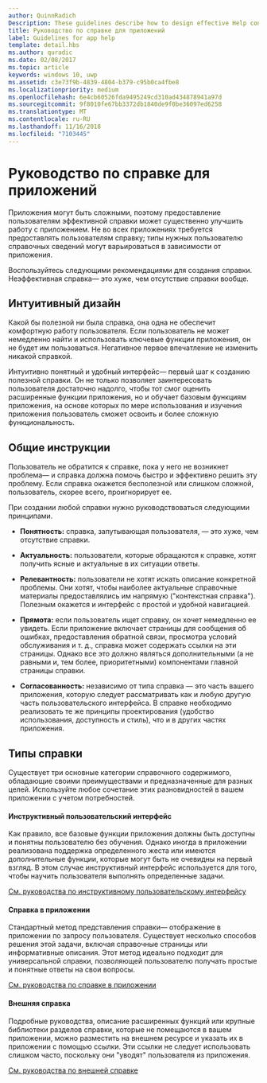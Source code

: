 ```yaml
---
author: QuinnRadich
Description: These guidelines describe how to design effective Help content for your app.
title: Руководство по справке для приложений
label: Guidelines for app help
template: detail.hbs
ms.author: quradic
ms.date: 02/08/2017
ms.topic: article
keywords: windows 10, uwp
ms.assetid: c3e73f9b-4839-4804-b379-c95b0ca4fbe8
ms.localizationpriority: medium
ms.openlocfilehash: 6e4cb60526fda9495249cd310ad434878941a97d
ms.sourcegitcommit: 9f8010fe67bb3372db1840de9f0be36097ed6258
ms.translationtype: MT
ms.contentlocale: ru-RU
ms.lasthandoff: 11/16/2018
ms.locfileid: "7103445"
---
```

# <a name="guidelines-for-app-help"></a>Руководство по справке для приложений



Приложения могут быть сложными, поэтому предоставление пользователям эффективной справки может существенно улучшить работу с приложением. Не во всех приложениях требуется предоставлять пользователям справку; типы нужных пользователю справочных сведений могут варьироваться в зависимости от приложения.

Воспользуйтесь следующими рекомендациями для создания справки. Неэффективная справка— это хуже, чем отсутствие справки вообще.

## <a name="intuitive-design"></a>Интуитивный дизайн

Какой бы полезной ни была справка, она одна не обеспечит комфортную работу пользователя. Если пользователь не может немедленно найти и использовать ключевые функции приложения, он не будет им пользоваться. Негативное первое впечатление не изменить никакой справкой.

Интуитивно понятный и удобный интерфейс— первый шаг к созданию полезной справки. Он не только позволяет заинтересовать пользователя достаточно надолго, чтобы тот смог оценить расширенные функции приложения, но и обучает базовым функциям приложения, на основе которых по мере использования и изучения приложения пользователь сможет освоить и более сложную функциональность.

## <a name="general-instructions"></a>Общие инструкции

Пользователь не обратится к справке, пока у него не возникнет проблема— и справка должна помочь быстро и эффективно решить эту проблему. Если справка окажется бесполезной или слишком сложной, пользователь, скорее всего, проигнорирует ее.

При создании любой справки нужно руководствоваться следующими принципами.

-   **Понятность:** справка, запутывающая пользователя, — это хуже, чем отсутствие справки.

-   **Актуальность:** пользователи, которые обращаются к справке, хотят получить ясные и актуальные в их ситуации ответы.

-   **Релевантность:** пользователи не хотят искать описание конкретной проблемы. Они хотят, чтобы наиболее актуальные справочные материалы предоставлялись им напрямую ("контекстная справка"). Полезным окажется и интерфейс с простой и удобной навигацией.

-   **Прямота:** если пользователь ищет справку, он хочет немедленно ее увидеть. Если приложение включает страницы для сообщения об ошибках, предоставления обратной связи, просмотра условий обслуживания и т. д., справка может содержать ссылки на эти страницы. Однако все это должно являться дополнительными (а не равными и, тем более, приоритетными) компонентами главной страницы справки.

-   **Согласованность:** независимо от типа справка — это часть вашего приложения, которую следует рассматривать как и любую другую часть пользовательского интерфейса. В справке необходимо реализовать те же принципы проектирования (удобство использования, доступность и стиль), что и в других частях приложения.

## <a name="types-of-help"></a>Типы справки

Существует три основные категории справочного содержимого, обладающие своими преимуществами и предназначенные для разных целей. Используйте любое сочетание этих разновидностей в вашем приложении с учетом потребностей.

#### <a name="instructional-ui"></a>Инструктивный пользовательский интерфейс

Как правило, все базовые функции приложения должны быть доступны и понятны пользователю без обучения. Однако иногда в приложении реализована поддержка определенного жеста или имеются дополнительные функции, которые могут быть не очевидны на первый взгляд. В этом случае инструктивный интерфейс используется для того, чтобы научить пользователя выполнять определенные задачи.

[См. руководства по инструктивному пользовательскому интерфейсу](instructional-ui.md)

#### <a name="in-app-help"></a>Справка в приложении

Стандартный метод представления справки— отображение в приложении по запросу пользователя. Существует несколько способов решения этой задачи, включая справочные страницы или информативные описания. Этот метод идеально подходит для универсальной справки, позволяющей пользователю получать простые и понятные ответы на свои вопросы.

[См. руководства по справке в приложении](in-app-help.md)

#### <a name="external-help"></a>Внешняя справка

Подробные руководства, описание расширенных функций или крупные библиотеки разделов справки, которые не помещаются в вашем приложении, можно разместить на внешнем ресурсе и указать их в приложении с помощью ссылки. Эти ссылки не следует использовать слишком часто, поскольку они "уводят" пользователя из приложения.

[См. руководства по внешней справке](external-help.md)


